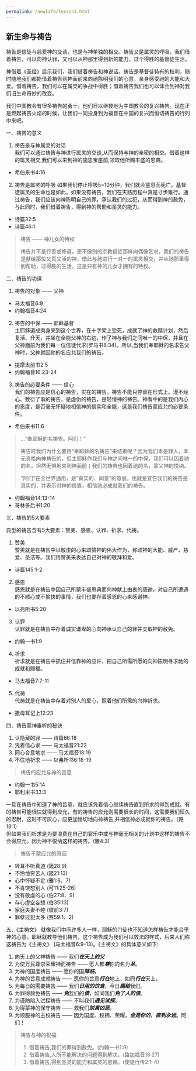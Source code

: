 ```yaml
---
permalink: /newlife/lesson3.html
---
```

<h2>新生命与祷告</h2>

祷告是信徒与慈爱神的交谈，也是与神单独的相交。祷告又是属灵的呼吸，我们借着祷告，可以向神认罪，又可以从神那里得到新的能力，过个得胜的基督徒生活。

神借着《圣经》启示我们，我们借着祷告和神说话。祷告是基督徒特有的权利，随时随地我们都能借着祷告到神面前来向祂陈明我们的心意，亲身感受祂的大能和大爱。借着祷告，我们可以在属灵的争战中得胜；借着祷告我们也可以体会到神对我们旧生命奇妙的改变。

我们中国教会有很多祷告的勇士，他们日以继夜地为中国教会的复兴祷告。现在正是燃起祷告火焰的时候，让我们一同投身到为福音在中国的复兴而恒切祷告的行列中来吧。

一、祷告的意义

1. 祷告是与神属灵的对话  
我们可以通过祷告与神进行属灵的交谈,从而保持与神的亲密的相交。借着这样的属灵相交,我们可以来到神的施恩宝座前,领取他所赐丰盛的恩典。  
+ 希伯来书4:16

2. 祷告是属灵的呼吸
如果我们停止呼吸5~10分钟，我们就会窒息而死亡。基督徒属灵的生命也是如此。如果没有祷告，我们在天路历程中真是寸步难行。通过祷告，我们应该向神陈明自己的罪，承认我们的过犯，从而得到神的赦免，与此同时，我们借着祷告，得到神的帮助和圣灵的能力。  
+ 诗篇32:5
+ 诗篇46:1

>祷告 —— 神儿女的特权  
>  
>祷告并不是行善或修道，更不像别的宗教信徒那样向偶像乞求。我们的祷告是献给那位又真又活的神，借此与祂进行一对一的属灵相交，并从祂那里得到帮助，过得胜的生活。这是只有神的儿女才拥有的特权。

二、祷告的功课

1. 祷告的对象 —— 父神  
+ 马太福音6:9
+ 约翰福音4:24

2. 祷告的中保 —— 耶稣基督  
主耶稣道成肉身来到这个世界，在十字架上受死，成就了神的救赎计划，然后复活、升天，并坐在全能父神的右边，作了神与我们之间唯一的中保，并且在父神面前为我们每一位信徒代求(罗马书8:34)。所以,当我们奉耶稣的名求告父神时，父神就因祂的名应允我们的祷告。  
+ 提摩太前书2:5
+ 约翰福音16:23-24

3. 祷告的必要条件 —— 信心  
我们的祷告应是信心的祷告，实在的祷告。祷告不能只停留在形式上。漫不经心、敷衍了事的祷告，是虚伪的祷告，是轻慢神的祷告。神看中的是我们内心的态度，是否毫无怀疑地相信神的信实和全能，这是我们祷告蒙应允的必要条件。  
+ 希伯来书11:6

>...“奉耶稣的名祷告。阿们！”  
>
>祷告时我们为什么要用“奉耶稣的名祷告”来结束呢？因为我们本是罪人，本无资格向神祷告的，但主耶稣作我们与神之间唯一的中保，我们可以因着祂的名，坦然无惧地来到神面前；我们的祷告也因着祂的名，蒙父神的悦纳。
>  
>“阿们”在全世界通用，是“真实的、同意”的意思。也就是宣告我们的祷告是真实的，并表示对神的信靠，相信祂必成就我们的祷告。
+ 约翰福音14:13-14
+ 哥林多后书1:20

三、祷告的5大要素

典型的祷告含有5大要素：赞美、感恩、认罪、祈求、代祷。

1. 赞美  
赞美就是在祷告中以敬虔的心来颂赞神的伟大作为，称颂神的大能、威严、慈爱、圣洁等。我们用赞美来表达自己对神的敬拜和爱。  
+ 诗篇145:1-2

2. 感恩  
感恩就是在祷告中因自己所蒙丰盛恩典而向神献上由衷的感谢。对自己所遭遇的不顺心或不愉快的事情，我们也要存着感恩的心来感谢神。
+ 以弗所书5:20

3. 认罪  
认罪就是在祷告中存着诚实谦卑的心向神承认自己的罪并支取神的赦免。
+ 约翰一书1:9

4. 祈求  
祈求就是在祷告中抓住并信靠神的应许，把自己所需所愿的向神陈明寻求祂的成就和赐福。
+ 马太福音7:7-11

5. 代祷  
代祷就是在祷告中存着对别人的爱心，照着他们所需的向神祈求。
+ 撒母耳记上12:23

四、祷告蒙神垂听的秘诀

1. 认隐藏的罪 —— 诗篇66:18
2. 凭着信心求 —— 马太福音21:22
3. 同心合意地求 —— 马太福音18:19
4. 不住地祈求 —— 以弗所书6:18-19

>祷告的应允与神的旨意  
+ 约翰一书5:14
+ 耶利米书33:3  

一旦在祷告中知道了神的旨意，就应该凭着信心继续祷告直到所求的得到成就。有的祷告可能很快就得到应允，有的祷告的应允则需要很长的时间，这需要我们恒久的忍耐。这时不可灰心，应更加恒切地向神祷告,并相信神必成就你的祷告。（路18:1）  
但如果我们祈求是为要浪费在自己的宴乐中或与神毫无相关的计划中这样的祷告不会得应允。因为神不悦纳这样的祷告。(雅4:3)

>祷告不蒙应允的原因
+ 转耳不听真道 (箴28:9)
+ 不怜恤穷苦人 (箴21:13)
+ 心中怀疑不定 (雅1:6、7)
+ 不肯饶恕别人 (可11:25-26)
+ 没有敬虔的心 (伯27:8、9)
+ 存心虚空妄想 (伯35:13)
+ 家庭夫妻不睦 (彼前3:7)
+ 罪孽过犯太多 (赛59:1、2)

五、《主祷文》
就像我们中间许多人一样，耶稣的门徒也不知道怎样祷告才能合乎神的心意。耶稣就教导他们祷告，这个祷告成为我们可以效法的样式，后来人们称这祷告为《主祷文》 (马太福音6:9-13)。《主祷文》的具体意义如下:

1. 向天上的父神祷告 —— 我们***在天上的父***
2. 为使万民尊崇荣耀神而祷告 —— 愿人都***尊***你的名为***圣***。
3. 为神的国度祷告 —— 愿你的国***降临***。
4. 为神的旨意成就祷告 —— 愿你的旨意***行在***地上，如同***行在***天上。
5. 为每日的需要祷告 —— 我们***日用的饮食***，今日***赐给***我们。
6. 为罪得赦免祷告 —— ***免***我们的***债***，如同我们***免了人的债***。
7. 为谨防陷入试探祷告 —— 不叫我们***遇见试探***。
8. 为得蒙神的保守祷告 —— 救我们***脱离凶恶***。
9. 为顺服神的主权祷告 —— 因为国度、权柄、荣耀，***全是你的***，***直到永远***。阿们！

>祷告与神的祝福  
>1. 借着祷告,我们的罪得到赦免。(约翰一书1:9)  
>2. 借着祷告,人所不能解决的问题得到解决。(路加福音18:27)  
>3. 借着祷告,得到圣灵的能力和属灵的恩赐。(使徒行传2:1-4)
